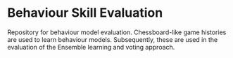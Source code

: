 # Behaviour Skill Evaluation
Repository for behaviour model evaluation. Chessboard-like game histories are used to learn behaviour models.
Subsequently, these are used in the evaluation of the Ensemble learning and voting approach. 
